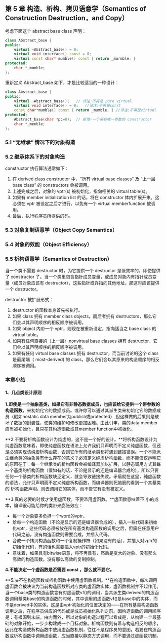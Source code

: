 ## 第 5 章  构造、析构、拷贝语意学（Semantics of Construction Destruction，and Copy）

考虑下面这个 abstract base class 声明：

```cpp
class Abstract_base {
public:
	virtual ~Abstract_base() = 0;
	virtual void interface() const = 0;
    virtual const char* mumble() const { return _murmble; }
protected:
	char *_mumble;
};
```

重新定义 Abstract_base 如下，才是比较适当的一种设计：

```cpp
class Abstract_base {
public:
	virtual ~Abstract_base();	// 译注:不再是 pure virtual
	virtual void interface() = 0;	//译注:不再是const
	const char*mumble() const { return _mumble; } //译注:不再是virtual
protected;
	Abstract_base(char *pc=0);	// 新增-一个带有唯一参数的 constructor
	char *_menble;
};
```



### 5.1  “无继承” 情况下的对象构造



### 5.2  继承体系下的对象构造

constructor 执行算法通常如下：

1. 在 derived class constructor 中，“所有 virtual base classes” 及 “上一层 base class” 的 constructors 会被调用。
2. 上述完成之后，对象的 vptr(s) 被初始化，指向相关的  virtual table(s)。
3. 如果有 member initialization list 的话，将在 constructor 体内扩展开来。这必须在 vptr 被设定之后才进行，以免有一个 virtual memberfunction 被调用。
4. 最后，执行程序员所提供的码。



### 5.3  对象复制语意学（Object Copy Semantics）



### 5.4  对象的效能（Object Efficiency）



### 5.5  析构语意学（Semantics of Destruction）

当一个类不需要 destructor 时，为它提供一个 destructor 是低效率的，即使提供了 constructor 了。当一个类里包含指针成员变量，或成员对象内有指针成员变量（成员对象应该有 destructor），这些指针或许指向其他地址，那这时应该提供一个 destructor。

destructor 被扩展形式：

1. destructor 的函数本身首先被执行。
2. 如果 class 拥有 member class objects，而后者拥有 destructors，那么它们会以其声明顺序的相反顺序被调用。
3. 如果 object 内带一个 vptr，则现在被重新设定，指向适当之 base class 的 virtual table。
4. 如果有任何直接的（上一层〉nonvirtual base classes 拥有 destructor，它们会以其声明顺序的相反顺序被调用。
5. 如果有任何 virtual base classes 拥有 destructor，而当前讨论的这个 class 是最尾端（ most-derived) 的  class，那么它们会以其原来的构造顺序的相反顺序被调用。



### 本章小结

#### 1、几点类设计原则

**1.即使是一个抽象基类，如果它有非静态数据成员，也应该给它提供一个带参数的构造函数**，来初始化它的数据成员。或许你可以通过其派生类来初始化它的数据成员（假如nostatic data member为publish或protected）,但这样做的后果则是破坏了数据的封装性，使类的维护和修改更加困难。由此引申，类的data member应当被初始化，且只在其构造函数或其member function中初始化。

**2.不要将析构函数设计为纯虚的，这不是一个好的设计。**将析构函数设计为纯虚函数意味着，即使纯虚函数在语法上允许我们只声明而不定义纯虚函数，但还是必须实现该纯虚析构函数，否则它所有的继承类都将遇到链接错误。一个不能派生继承类的抽象类有什么存在的意义？必须定义纯虚析构函数，而不能仅仅声明它的原因在于：每一个继承类的析构函数会被编译器加以扩展，以静态调用方式其每一个基类的析构函数（假如有的话，不论是显示的还是编译器合成的），所以只要任何一个基类的析构函数缺乏定义，就会导致链接失败。矛盾就在这里，纯虚函数的语法，允许只声明而不定义纯虚析构函数，而编译器则死脑筋的看到一个其基类的
析构函数声明，则去调用它的实体，而不管它有没有被定义。

**3.真的必要的时候才使用虚函数，不要滥用虚函数。**虚函数意味着不
小的成本，编译很可能给你的类带来膨胀效应：

- 每一个对象要多负担一个word的vptr。
- 给每一个构造函数（不论是显示的还是编译器合成的），插入一些代码来初始化vptr，这些代码必须被放在所有基类构造函数的调用之后，但需在任意用户代码之前。没有构造函数则需要合成，并插入代码。
- 合成一个拷贝构造函数和一个复制操作符（如果没有的话），并插入对vptr的初始化代码，有的话也需要插入vptr的初始化代码。
- 意味着，如果具有bitwise语意，将不再具有，然后是变大的对象、没有那么高效的构造函数，没有那么高效的复制控制。

**4.不能决定一个虚函数是否需要 const ，那么就不要它。**

**5.决不在构造函数或析构函数中使用虚函数机制。**在构造函数中，每次调用虚函数会被决议为当前构造函数所对应类的虚函数实体，虚函数机制并不起作用。当一个base类的构造函数含有对虚函数vf()的调用，当其派生类derived的构造函数调用基类base的构造函数的时候，其中调用的虚函数vf()是base中的实体，而不是derived中的实体。这是由vptr初始化的位置决定的——在所有基类构造函数调用之后，在程序员供应的代码或是成员初始化队列之前。因构造函数的调用顺序是：有根源到末端，由内而外，所以对象的构造过程可以看成是，从构建一个最基础的对象开始，一步步构建成一个目标对象。析构函数则有着与构造相反的顺序，因此在构造或析构函数中使用虚函数机制，往往不是程序员的意图。若要在构造函数或析构函数中调用虚函数，应当直接以静态方式调用，而不要通过虚函数机制。